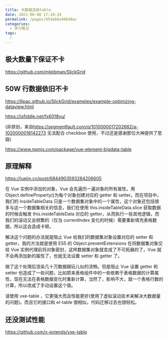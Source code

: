 ```yaml
---
title: 大数据渲染table
date: 2021-06-08 17:10:24
permalink: /pages/654a66a46648a/
categories:
  - 学习笔记
tags:
  -
---
```


## 极大数量下保证不卡

<https://github.com/mleibman/SlickGrid>

<!-- more -->

## 50W 行数据依旧不卡

<https://6pac.github.io/SlickGrid/examples/example-optimizing-dataview.html>

<https://jsfiddle.net/fx6018vu/>

(非原创，来自<https://segmentfault.com/q/1010000017202682/a-1020000018142273>
无法配合 checkbox 使用，不过还是感谢那位大神提供了思路)

<https://www.npmjs.com/package/vue-element-bigdata-table>

## 原理解释

<https://juejin.cn/post/6844903593284206605>

在 Vue 实例中添加的对象，Vue 会先遍历一遍对象的所有属性，用 Object.defineProperty()为每个对象创建对应的 getter 和 setter。而在项目中，我们的 insideTableData 只是一个数据集对象中的一个属性，这个对象还包括很多与这一个数据集相关的信息，我们在使用 this.insideTableData.slice 获取数据的时候会触发 this.insideTableData 对应的 getter，从而执行一些其他逻辑，而我们的滚动又会频繁的（仅当 currentIndex 变化的时候）需要重新填充表格数据，所以这会造成卡顿。

解决这个问题的办法就是阻止 Vue 给我们的数据集对象设置对应的 setter 和 getter，我的方法就是使用 ES5 的 Object.preventExtensions 在将数据集对象交给 Vue 实例代理前将对象密封，这样数据集对象就变成了不可拓展的了，Vue 就不会再添加新的属性了，也就无法设置 setter 和 getter 了。

做了这个处理后渲染几十万数据跟玩儿似的流畅。但是阻止 Vue 设置 getter 和 setter 也造成了一些问题，比如原来表格组件中的一些依赖于表格数据的计算属性，现在无法在表格数据变化时重新计算，当然了，影响不大，就一个表格行数的计算，所以改成了手动设置这个值。

请使用 vxe-table ，它更强大而且性能更好(使用了虚拟滚动技术来解决大数据量的问题)。而且它的接口和 el-table 很相似，代码迁移过去也很轻松。

## 还没测试性能

<https://github.com/x-extends/vxe-table>
